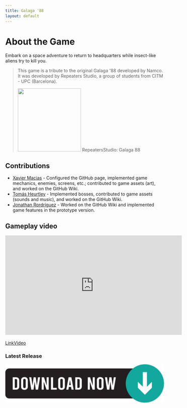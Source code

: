 ```yaml
---
title: Galaga '88
layout: default
---
```


# About the Game

Embark on a space adventure to return to headquarters while insect-like aliens try to kill you.


>This game is a tribute to the original Galaga '88 developed by Namco. It was developed by Repeaters Studio, a group of students from CITM - UPC (Barcelona).
>
><img src="https://github.com/user-attachments/assets/41094120-2cbe-4886-baf1-133d6e0db25d" width="200" height="200" /> 
> RepeatersStudio: Galaga 88

## Contributions

* [Xavier Macias](https://github.com/xavimacias365) - Configured the GitHub page, implemented game mechanics, enemies, screens, etc.; contributed to game assets (art), and worked on the GitHub Wiki.
* [Tomás Heurtley](https://github.com/MrVulture33) - Implemented bosses, contributed to game assets (sounds and music), and worked on the GitHub Wiki.
* [Jonathan Rordríguez](https://github.com/JonyDProgramer) - Worked on the GitHub Wiki and implemented game features in the prototype version.

## Gameplay video

<iframe width="560" height="315" 
src="https://drive.google.com/file/d/1mCIRk0gLn4kHQypIzDgF95t9xVq3GiTP/view?usp=sharing" 
title="Galaga'88 gameplay" frameborder="0" 
allowfullscreen></iframe>

[LinkVideo](https://drive.google.com/file/d/1mCIRk0gLn4kHQypIzDgF95t9xVq3GiTP/view?usp=sharing)

### Latest Release
[![](https://github.com/xavimacias365/Galaga88_v2/blob/main/assets/download_button.png?raw=true)](https://github.com/xavimacias365/Galaga88_v2/releases/tag/v1.0)
